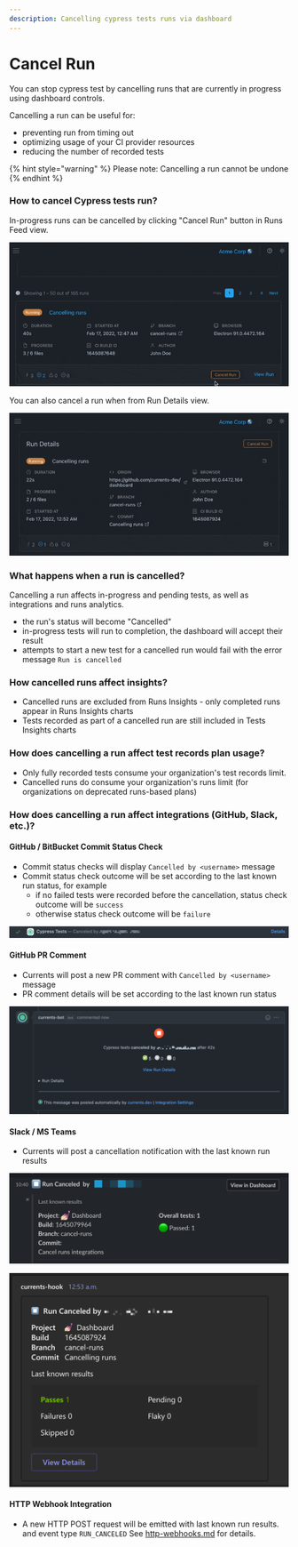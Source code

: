 ```yaml
---
description: Cancelling cypress tests runs via dashboard
---
```


# Cancel Run

You can stop cypress test by cancelling runs that are currently in progress using dashboard controls.&#x20;

Cancelling a run can be useful for:

* preventing run from timing out
* optimizing usage of your CI provider resources
* reducing the number of recorded tests

{% hint style="warning" %}
Please note: Cancelling a run cannot be undone
{% endhint %}

### How to cancel Cypress tests run?

In-progress runs can be cancelled by clicking "Cancel Run" button in Runs Feed view.

![Cancelling cypress tests run from Runs Feed view](../.gitbook/assets/cancelling-run.gif)

You can also cancel a run when from Run Details view.

![Cancelling cypress tests run from Run Details view](../.gitbook/assets/cancel-run-02.gif)

### What happens when a run is cancelled?

Cancelling a run affects in-progress and pending tests, as well as integrations and runs analytics.

* the run's status will become "Cancelled"
* in-progress tests will run to completion, the dashboard will accept their result
* attempts to start a new test for a cancelled run would fail with the error message `Run is cancelled`

### How cancelled runs affect insights?

* Cancelled runs are excluded from Runs Insights - only completed runs appear in Runs Insights charts
* Tests recorded as part of a cancelled run are still included in Tests Insights charts

### How does cancelling a run affect test records plan usage?

* Only fully recorded tests consume your organization's test records limit.&#x20;
* Cancelled runs do consume your organization's runs limit (for organizations on deprecated runs-based plans)

### How does cancelling a run affect integrations (GitHub, Slack, etc.)?

#### GitHub / BitBucket Commit Status Check

* Commit status checks will display `Cancelled by <username>` message
* Commit status check outcome will be set according to the last known run status, for example
  * if no failed tests were recorded before the cancellation, status check outcome will be `success`
  * otherwise status check outcome will be `failure`

![Cancelling cypress tests run - GitHub commit status message](<../.gitbook/assets/CleanShot 2022-02-17 at 01.27.24.png>)

#### GitHub PR Comment

* Currents will post a new PR comment with `Cancelled by <username>` message
* PR comment details will be set according to the last known run status

![Cancelling cypress tests run - GitHub PR comment](<../.gitbook/assets/CleanShot 2022-02-17 at 01.26.27.png>)

#### Slack / MS Teams

* Currents will post a cancellation notification with the last known run results

![Cancelling cypress tests run - Slack message example](<../.gitbook/assets/CleanShot 2022-02-17 at 01.09.18.png>)

![Cancelling cypress tests run - MS Teams example](<../.gitbook/assets/CleanShot 2022-02-17 at 01.12.24 (1).png>)

#### HTTP Webhook Integration

* A new HTTP POST request will be emitted with  last known run results. and event type `RUN_CANCELED`  See [http-webhooks.md](../integrations/http-webhooks.md "mention") for details.

